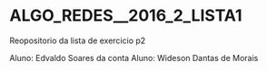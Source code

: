 # ALGO_REDES__2016_2_LISTA1
Reopositorio da lista de exercicio p2

Aluno: Edvaldo Soares da conta
Aluno: Wideson Dantas de Morais
